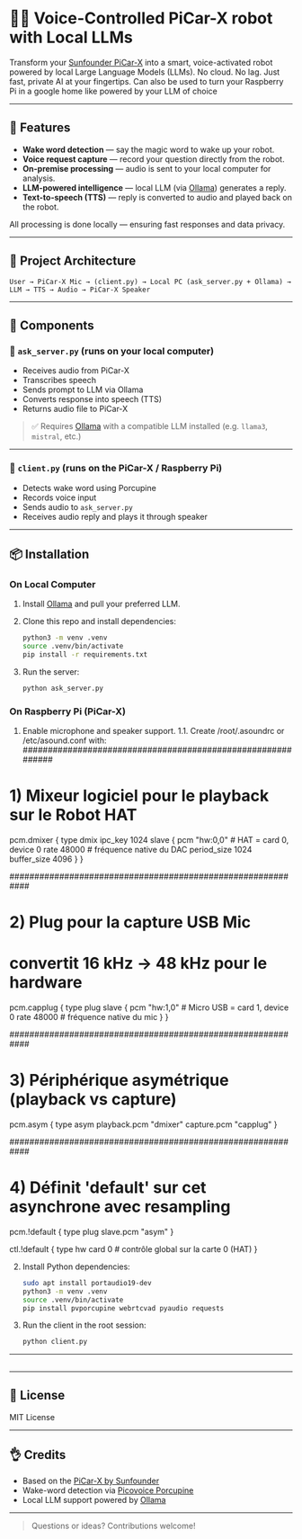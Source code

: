 # 🧠🤖 Voice-Controlled PiCar-X robot with Local LLMs

Transform your [Sunfounder PiCar-X](https://www.sunfounder.com/products/picar-x?ref=luckyday&gad_source=1&gad_campaignid=22592763779&gbraid=0AAAAA_u_cfN7qILs3TPP89J_CodjDeyXX&gclid=Cj0KCQjwotDBBhCQARIsAG5pinOjfLEk2BrIwIBAsutfu-dz9eeVdjQR9jZwXNEfIrKJVoDinXrwccsaArTKEALw_wcB) into a smart, voice-activated robot powered by local Large Language Models (LLMs).
No cloud. No lag. Just fast, private AI at your fingertips.
Can also be used to turn your Raspberry Pi in a google home like powered by your LLM of choice

---

## 🚀 Features

* **Wake word detection** — say the magic word to wake up your robot.
* **Voice request capture** — record your question directly from the robot.
* **On-premise processing** — audio is sent to your local computer for analysis.
* **LLM-powered intelligence** — local LLM (via [Ollama](https://ollama.com/)) generates a reply.
* **Text-to-speech (TTS)** — reply is converted to audio and played back on the robot.

All processing is done locally — ensuring fast responses and data privacy.

---

## 📂 Project Architecture

```plaintext
User → PiCar-X Mic → (client.py) → Local PC (ask_server.py + Ollama) → LLM → TTS → Audio → PiCar-X Speaker
```

---

## 📂 Components

### 👤 `ask_server.py` (runs on your local computer)

* Receives audio from PiCar-X
* Transcribes speech
* Sends prompt to LLM via Ollama
* Converts response into speech (TTS)
* Returns audio file to PiCar-X

> ✅ Requires [Ollama](https://ollama.com) with a compatible LLM installed (e.g. `llama3`, `mistral`, etc.)

---

### 🤖 `client.py` (runs on the PiCar-X / Raspberry Pi)

* Detects wake word using Porcupine
* Records voice input
* Sends audio to `ask_server.py`
* Receives audio reply and plays it through speaker

---

## 📦 Installation

### On Local Computer

1. Install [Ollama](https://ollama.com) and pull your preferred LLM.
2. Clone this repo and install dependencies:

   ```bash
   python3 -m venv .venv
   source .venv/bin/activate
   pip install -r requirements.txt
   ```
3. Run the server:

   ```bash
   python ask_server.py
   ```

### On Raspberry Pi (PiCar-X)

1. Enable microphone and speaker support.
1.1.
Create /root/.asoundrc or /etc/asound.conf with:
############################################################
# 1) Mixeur logiciel pour le playback sur le Robot HAT
pcm.dmixer {
    type     dmix
    ipc_key  1024
    slave {
        pcm         "hw:0,0"    # HAT = card 0, device 0
        rate        48000       # fréquence native du DAC
        period_size 1024
        buffer_size 4096
    }
}

############################################################
# 2) Plug pour la capture USB Mic
#    convertit 16 kHz → 48 kHz pour le hardware
pcm.capplug {
    type plug
    slave {
        pcm    "hw:1,0"    # Micro USB = card 1, device 0
        rate   48000       # fréquence native du mic
    }
}

############################################################
# 3) Périphérique asymétrique (playback vs capture)
pcm.asym {
    type          asym
    playback.pcm  "dmixer"
    capture.pcm   "capplug"
}

############################################################
# 4) Définit 'default' sur cet asynchrone avec resampling
pcm.!default {
    type     plug
    slave.pcm "asym"
}

ctl.!default {
    type hw
    card 0            # contrôle global sur la carte 0 (HAT)
}

2. Install Python dependencies:

   ```bash
   sudo apt install portaudio19-dev
   python3 -m venv .venv
   source .venv/bin/activate
   pip install pvporcupine webrtcvad pyaudio requests
   ```
3. Run the client in the root session:

   ```bash
   python client.py
   ```

---

##

---

## 📃 License

MIT License

---

## 👌 Credits

* Based on the [PiCar-X by Sunfounder](https://www.sunfounder.com/products/picar-x)
* Wake-word detection via [Picovoice Porcupine](https://github.com/Picovoice/porcupine)
* Local LLM support powered by [Ollama](https://ollama.com)

---

> Questions or ideas? Contributions welcome!
